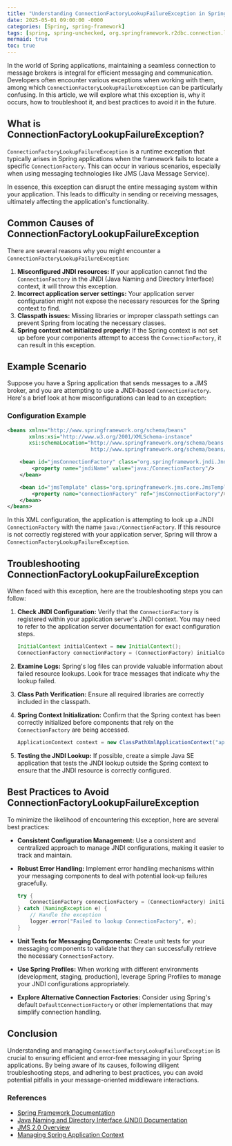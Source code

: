 ```yaml
---
title: "Understanding ConnectionFactoryLookupFailureException in Spring "
date: 2025-05-01 09:00:00 -0000
categories: [Spring, spring-framework]
tags: [spring, spring-unchecked, org.springframework.r2dbc.connection.lookup]
mermaid: true
toc: true
---
```



In the world of Spring applications, maintaining a seamless connection to message brokers is integral for efficient messaging and communication. Developers often encounter various exceptions when working with them, among which `ConnectionFactoryLookupFailureException` can be particularly confusing. In this article, we will explore what this exception is, why it occurs, how to troubleshoot it, and best practices to avoid it in the future.

## What is ConnectionFactoryLookupFailureException?

`ConnectionFactoryLookupFailureException` is a runtime exception that typically arises in Spring applications when the framework fails to locate a specific `ConnectionFactory`. This can occur in various scenarios, especially when using messaging technologies like JMS (Java Message Service).

In essence, this exception can disrupt the entire messaging system within your application. This leads to difficulty in sending or receiving messages, ultimately affecting the application's functionality.

## Common Causes of ConnectionFactoryLookupFailureException

There are several reasons why you might encounter a `ConnectionFactoryLookupFailureException`:

1. **Misconfigured JNDI resources:** If your application cannot find the `ConnectionFactory` in the JNDI (Java Naming and Directory Interface) context, it will throw this exception.
2. **Incorrect application server settings:** Your application server configuration might not expose the necessary resources for the Spring context to find.
3. **Classpath issues:** Missing libraries or improper classpath settings can prevent Spring from locating the necessary classes.
4. **Spring context not initialized properly:** If the Spring context is not set up before your components attempt to access the `ConnectionFactory`, it can result in this exception.

## Example Scenario

Suppose you have a Spring application that sends messages to a JMS broker, and you are attempting to use a JNDI-based `ConnectionFactory`. Here's a brief look at how misconfigurations can lead to an exception:

### Configuration Example

```xml
<beans xmlns="http://www.springframework.org/schema/beans"
       xmlns:xsi="http://www.w3.org/2001/XMLSchema-instance"
       xsi:schemaLocation="http://www.springframework.org/schema/beans
                           http://www.springframework.org/schema/beans/spring-beans.xsd">

    <bean id="jmsConnectionFactory" class="org.springframework.jndi.JndiObjectFactoryBean">
        <property name="jndiName" value="java:/ConnectionFactory"/>
    </bean>

    <bean id="jmsTemplate" class="org.springframework.jms.core.JmsTemplate">
        <property name="connectionFactory" ref="jmsConnectionFactory"/>
    </bean>
</beans>
```

In this XML configuration, the application is attempting to look up a JNDI `ConnectionFactory` with the name `java:/ConnectionFactory`. If this resource is not correctly registered with your application server, Spring will throw a `ConnectionFactoryLookupFailureException`.

## Troubleshooting ConnectionFactoryLookupFailureException

When faced with this exception, here are the troubleshooting steps you can follow:

1. **Check JNDI Configuration:** Verify that the `ConnectionFactory` is registered within your application server's JNDI context. You may need to refer to the application server documentation for exact configuration steps.

    ```java
    InitialContext initialContext = new InitialContext();
    ConnectionFactory connectionFactory = (ConnectionFactory) initialContext.lookup("java:/ConnectionFactory");
    ```

2. **Examine Logs:** Spring's log files can provide valuable information about failed resource lookups. Look for trace messages that indicate why the lookup failed.

3. **Class Path Verification:** Ensure all required libraries are correctly included in the classpath.

4. **Spring Context Initialization:** Confirm that the Spring context has been correctly initialized before components that rely on the `ConnectionFactory` are being accessed.

    ```java
    ApplicationContext context = new ClassPathXmlApplicationContext("applicationContext.xml");
    ```

5. **Testing the JNDI Lookup:** If possible, create a simple Java SE application that tests the JNDI lookup outside the Spring context to ensure that the JNDI resource is correctly configured.

## Best Practices to Avoid ConnectionFactoryLookupFailureException

To minimize the likelihood of encountering this exception, here are several best practices:

- **Consistent Configuration Management:** Use a consistent and centralized approach to manage JNDI configurations, making it easier to track and maintain.

- **Robust Error Handling:** Implement error handling mechanisms within your messaging components to deal with potential look-up failures gracefully.

    ```java
    try {
        ConnectionFactory connectionFactory = (ConnectionFactory) initialContext.lookup("java:/ConnectionFactory");
    } catch (NamingException e) {
        // Handle the exception
        logger.error("Failed to lookup ConnectionFactory", e);
    }
    ```

- **Unit Tests for Messaging Components:** Create unit tests for your messaging components to validate that they can successfully retrieve the necessary `ConnectionFactory`.

- **Use Spring Profiles:** When working with different environments (development, staging, production), leverage Spring Profiles to manage your JNDI configurations appropriately.

- **Explore Alternative Connection Factories:** Consider using Spring's default `DefaultConnectionFactory` or other implementations that may simplify connection handling.

## Conclusion

Understanding and managing `ConnectionFactoryLookupFailureException` is crucial to ensuring efficient and error-free messaging in your Spring applications. By being aware of its causes, following diligent troubleshooting steps, and adhering to best practices, you can avoid potential pitfalls in your message-oriented middleware interactions.

### References
- [Spring Framework Documentation](https://docs.spring.io/spring-framework/docs/current/reference/html/)
- [Java Naming and Directory Interface (JNDI) Documentation](https://docs.oracle.com/javase/tutorial/jndi/index.html)
- [JMS 2.0 Overview](https://docs.oracle.com/javaee/7/tutorial/jms-intro.htm)
- [Managing Spring Application Context](https://www.baeldung.com/spring-application-context)